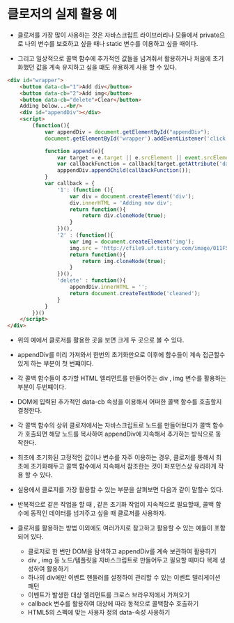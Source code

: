 # 클로저의 실제 활용 예

- 클로저를 가장 많이 사용하는 것은 자바스크립트 라이브러리나 모듈에서 private으로 나의 변수를 보호하고 싶을 때나 static 변수를 이용하고 싶을 때이다.

- 그리고 일상적으로 콜백 함수에 추가적인 값들을 넘겨줘서 활용하거나 처음에 초기화했던 값을 계속 유지하고 싶을 떄도 유용하게 사용 할 수 있다.

```html
<div id="wrapper">
    <button data-cb="1">Add div</button>
    <button data-cb="2">Add img</button>
    <button data-cb="delete">Clear</button>
    Adding below...<br/>
    <div id="appendDiv"></div>
    <script>
        (function(){
            var appendDiv = document.getElementById("appendDiv");
            document.getElementById('wrapper').addEventListener('click',append);

            function append(e){
                var target = e.target || e.srcElement || event.srcElement;
                var callbackFunction = callback[target.getAttribute('data-cb')];
                apppendDiv.appendChild(callbackFunction());
            }
            var callback = {
                '1': (function (){
                    var div = document.createElement('div');
                    div.innerHTML = 'Adding new div';
                    return function(){
                        return div.cloneNode(true);
                    }
                })(),
                '2' : (function(){
                    var img = document.createElement('img');
                    img.src = 'http://cfile9.uf.tistory.com/image/011F554E50FD140F2B27CA';
                    return function(){
                        return img.cloneNode(true);
                    }
                })(),
                'delete' : function(){
                    appendDiv.innerHTML = '';
                    return document.createTextNode('cleaned');
                }
            }
        })()
    </script>
</div>
```

- 위의 예에서 클로저를 활용한 곳을 보면 크게 두 곳으로 볼 수 있다.

- appendDiv를 미리 가져와서 한번의 초기화만으로 이후에 함수들이 계속 접근할수 있게 하는 부분이 첫 번쨰이다.

- 각 콜백 함수들이 추가할 HTML 엘리먼트를 만들어주는 div , img 변수를 활용하는 부분이 두번쨰이다.

- DOM에 입력된 추가적인 data-cb 속성을 이용해서 어떠한 콜백 함수를 호출할지 결정한다. 

- 각 콜백 함수의 상위 클로저에서는 자바스크립트로 노드를 만들어뒀다가 콜백 함수가 호출되면 해당 노드를 복사하여 appendDiv에 지속해서 추가하는 방식으로 동작한다.

- 최초에 초기화된 고정적인 값이나 변수를 자주 이용하는 경우, 클로저를 통해서 최초에 초기화해두고 콜백 함수에서 지속해서 참조한는 것이 퍼포먼스상 유리하게 작용 할 수 있다.

- 실용에서 클로저를 가장 활용할 수 있는 부분을 살펴보면 다음과 같이 말할수 있다. 

- 반복적으로 같은 작업을 할 때 , 같은 초기화 작업이 지속적으로 필요할때, 콜백 함수에 동적인 데이터를 넘겨주고 싶을 때 클로저를 사용하자.

- 클로저를 활용하는 방법 이외에도 여러가지로 참고하고 활용할 수 있는 예들이 포함되어 있다.
    - 클로저로 한 번만 DOM을 탐색하고 appendDiv를 계속 보관하여 활용하기
    - div , img 등 노드/템플릿을 자바스크립트로 만들어두고 필요할 때마다 복제 생성하여 활용하기
    - 하나의 div에만 이벤트 핸들러를 설정하여 관리할 수 있는 이벤트 델리게이션 패턴
    - 이벤트가 발생한 대상 엘리먼트를 크로스 브라우저에서 가져오기
    - callback 변수를 활용하여 대상에 따라 동적으로 콜백함수 호출하기
    - HTML5의 스펙에 맞는 사용자 정의 data-속성 사용하기

